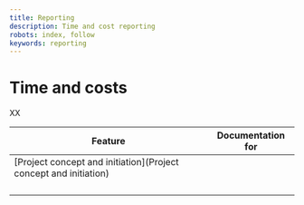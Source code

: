 ```yaml
---
title: Reporting
description: Time and cost reporting
robots: index, follow
keywords: reporting
---
```


# Time and costs

XX

| Feature                                                      | Documentation for |
| ------------------------------------------------------------ | ----------------- |
| [Project concept and initiation](Project concept and initiation) |                   |
|                                                              |                   |
|                                                              |                   |
|                                                              |                   |
|                                                              |                   |

